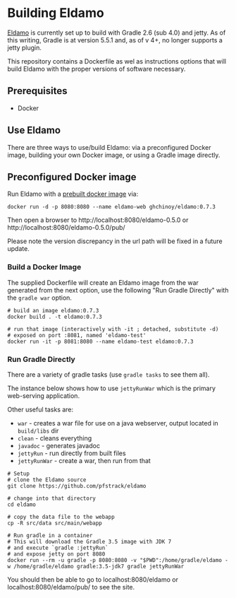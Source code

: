 # Building Eldamo

[Eldamo](https://github.com/pfstrack/eldamo) is currently set up to build with Gradle 2.6 (sub 4.0) and 
jetty. As of this writing, Gradle is at version 5.5.1 and, as of v 4+, no longer supports a jetty plugin.

This repository contains a Dockerfile as wel as instructions options that will build Eldamo with the proper versions of software necessary.

## Prerequisites

* Docker


## Use Eldamo

There are three ways to use/build Eldamo: via a preconfigured Docker image, building your own Docker image, or using a Gradle image directly.

## Preconfigured Docker image

Run Eldamo with a [prebuilt docker image](https://hub.docker.com/r/ghchinoy/eldamo) via:

```
docker run -d -p 8080:8080 --name eldamo-web ghchinoy/eldamo:0.7.3
```

Then open a browser to http://localhost:8080/eldamo-0.5.0 or http://localhost:8080/eldamo-0.5.0/pub/

Please note the version discrepancy in the url path will be fixed in a future update.

### Build a Docker Image

The supplied Dockerfile will create an Eldamo image from the war generated from the next option, use the following "Run Gradle Directly" with the `gradle war` option.

```
# build an image eldamo:0.7.3
docker build . -t eldamo:0.7.3

# run that image (interactively with -it ; detached, substitute -d)
# exposed on port :8081, named 'eldamo-test'
docker run -it -p 8081:8080 --name eldamo-test eldamo:0.7.3
```



### Run Gradle Directly

There are a variety of gradle tasks (use `gradle tasks` to see them all).

The instance below shows how to use `jettyRunWar` which is the primary web-serving application.

Other useful tasks are:

* `war` - creates a war file for use on a java webserver, output located in `build/libs` dir
* `clean` - cleans everything
* `javadoc` - generates javadoc
* `jettyRun` - run directly from built files
* `jettyRunWar` - create a war, then run from that

```
# Setup
# clone the Eldamo source
git clone https://github.com/pfstrack/eldamo

# change into that directory
cd eldamo

# copy the data file to the webapp
cp -R src/data src/main/webapp

# Run gradle in a container
# This will download the Gradle 3.5 image with JDK 7
# and execute `gradle :jettyRun`
# and expose jetty on port 8080
docker run --rm -u gradle -p 8080:8080 -v "$PWD":/home/gradle/eldamo -w /home/gradle/eldamo gradle:3.5-jdk7 gradle jettyRunWar

```

You should then be able to go to localhost:8080/eldamo or localhost:8080/eldamo/pub/ to see the site.



